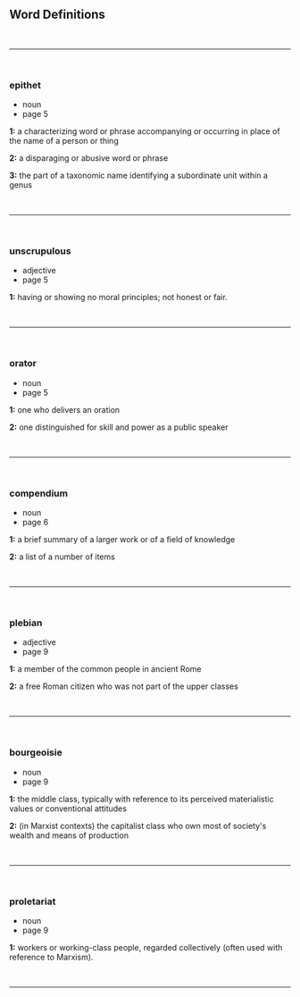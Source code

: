 ## Word Definitions

<br>

---

<br>

### epithet

- noun
- page 5

**1:** a characterizing word or phrase accompanying or occurring in place of the name of a person or thing

**2:** a disparaging or abusive word or phrase

**3:** the part of a taxonomic name identifying a subordinate unit within a genus

<br>

---

<br>

### unscrupulous

- adjective
- page 5

**1:** having or showing no moral principles; not honest or fair.

<br>

---

<br>

### orator

- noun
- page 5

**1:** one who delivers an oration

**2:** one distinguished for skill and power as a public speaker

<br>

---

<br>

### compendium

- noun
- page 6

**1:** a brief summary of a larger work or of a field of knowledge

**2:** a list of a number of items

<br>

---

<br>

### plebian

- adjective
- page 9

**1:** a member of the common people in ancient Rome

**2:** a free Roman citizen who was not part of the upper classes

<br>

---

<br>

### bourgeoisie

- noun
- page 9

**1:** the middle class, typically with reference to its perceived materialistic values or conventional attitudes

**2:** (in Marxist contexts) the capitalist class who own most of society's wealth and means of production


<br>

---

<br>

### proletariat

- noun
- page 9

**1:** workers or working-class people, regarded collectively (often used with reference to Marxism).


<br>

---

<br>